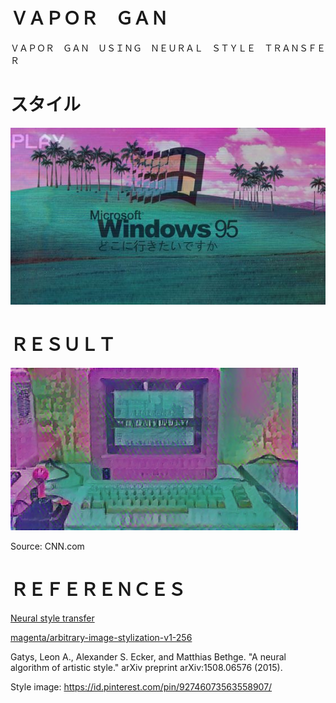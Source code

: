 # ＶＡＰＯＲ　ＧＡＮ
ＶＡＰＯＲ　ＧＡＮ　ＵＳＩＮＧ　ＮＥＵＲＡＬ　ＳＴＹＬＥ　ＴＲＡＮＳＦＥＲ

# スタイル
![style](style.jpg)

# ＲＥＳＵＬＴ

![result](result.png)

Source: CNN.com


# ＲＥＦＥＲＥＮＣＥＳ

[Neural style transfer](https://www.tensorflow.org/tutorials/generative/style_transfer)

[magenta/arbitrary-image-stylization-v1-256](https://tfhub.dev/google/lite-model/magenta/arbitrary-image-stylization-v1-256/fp16/prediction/1)

Gatys, Leon A., Alexander S. Ecker, and Matthias Bethge. "A neural algorithm of artistic style." arXiv preprint arXiv:1508.06576 (2015).

Style image: https://id.pinterest.com/pin/92746073563558907/

